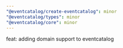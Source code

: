 ```yaml
---
"@eventcatalog/create-eventcatalog": minor
"@eventcatalog/types": minor
"@eventcatalog/core": minor
---
```


feat: adding domain support to eventcatalog
